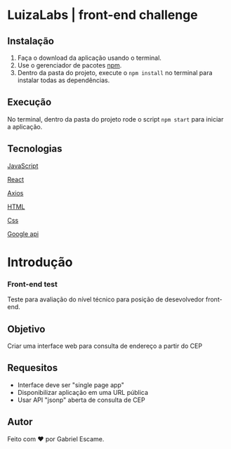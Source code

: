 # LuizaLabs | front-end challenge

## Instalação

1. Faça o download da aplicação usando o terminal.
2. Use o gerenciador de pacotes [npm](https://www.npmjs.com/).
3. Dentro da pasta do projeto, execute o `npm install` no terminal para instalar todas as dependências.

## Execução

No terminal, dentro da pasta do projeto rode o script `npm start` para iniciar a aplicação.

## Tecnologias
[JavaScript](https://developer.mozilla.org/pt-BR/docs/Web/JavaScript)

[React](https://reactjs.org/)

[Axios](https://github.com/axios/axios)

[HTML](https://devdocs.io/html/)

[Css](https://developer.mozilla.org/en-US/docs/Web/CSS/Reference)

[Google api](https://console.developers.google.com/apis/library?hl=pt-br&project=cep-luizalabs&folder&organizationId)

# Introdução

### Front-end test

Teste para avaliação do nível técnico para posição de desevolvedor front-end.

## Objetivo
Criar uma interface web para consulta de endereço a partir do CEP
  
  
## Requesitos
<ul>
  <li> Interface deve ser "single page app" </li>
  <li> Disponibilizar aplicação em uma URL pública </li>
  <li>Usar API "jsonp" aberta de consulta de CEP</li>
</ul> 
  
## Autor

Feito com ❤️ por Gabriel Escame.
